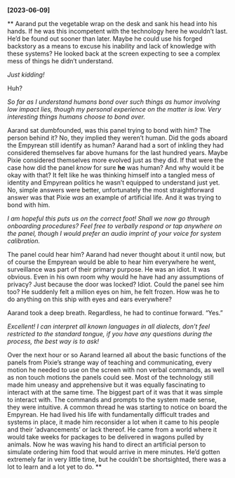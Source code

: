 **[2023-06-09]**

** 
Aarand put the vegetable wrap on the desk and sank his head into his hands. If he was this incompetent with the technology here he wouldn’t last. He’d be found out sooner than later. Maybe he could use his forged backstory as a means to excuse his inability and lack of knowledge with these systems? He looked back at the screen expecting to see a complex mess of things he didn’t understand. 

*Just kidding!*

Huh?

*So far as I understand humans bond over such things as humor involving low impact lies, though my personal experience on the matter is low. Very interesting things humans choose to bond over.*

Aarand sat dumbfounded, was this panel trying to bond with him? The person behind it? No, they implied they weren’t human. Did the gods aboard the Empyrean still identify as human? Aarand had a sort of inkling they had considered themselves far above humans for the last hundred years. Maybe Pixie considered themselves more evolved just as they did. If that were the case how did the panel *know* for sure **he** was human? And why would it be okay with that? It felt like he was thinking himself into a tangled mess of identity and Empyrean politics he wasn’t equipped to understand just yet. No, simple answers were better, unfortunately the most straightforward answer was that Pixie *was* an example of artificial life. And it was trying to bond with him.

*I am hopeful this puts us on the correct foot! Shall we now go through onboarding procedures? Feel free to verbally respond or tap anywhere on the panel, though I would prefer an audio imprint of your voice for system calibration.*

The panel could hear him? Aarand had never thought about it until now, but of course the Empyrean would be able to hear him everywhere he went, surveillance was part of their primary purpose. He was an idiot. It was obvious. Even in his own room why would he have had any assumptions of privacy? Just because the door was locked? Idiot. Could the panel see him too? He suddenly felt a million eyes on him, he felt frozen. How was he to do anything on this ship with eyes and ears everywhere?

Aarand took a deep breath. Regardless, he had to continue forward. “Yes.” 

*Excellent! I can interpret all known languages in all dialects, don’t feel restricted to the standard tongue, if you have any questions during the process, the best way is to ask!*

Over the next hour or so Aarand learned all about the basic functions of the panels from Pixie’s strange way of teaching and communicating, every motion he needed to use on the screen with non verbal commands, as well as non touch motions the panels could see. Most of the technology still made him uneasy and apprehensive but it was equally fascinating to interact with at the same time. The biggest part of it was that it was simple to interact with. The commands and prompts to the system made sense, they were intuitive. A common thread he was starting to notice on board the Empyrean. He had lived his life with fundamentally difficult trades and systems in place, it made him reconsider a lot when it came to his people and their ‘advancements’ or lack thereof. He came from a world where it would take weeks for packages to be delivered in wagons pulled by animals. Now he was waving his hand to direct an artificial person to simulate ordering him food that would arrive in mere minutes. He’d gotten extremely far in very little time, but he couldn’t be shortsighted, there was a lot to learn and a lot yet to do.
**